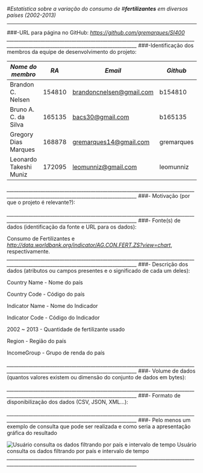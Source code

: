 #_Estatística sobre a variação do consumo de_
#_**fertilizantes** em diversos países (2002-2013)_
________________________________________________________________________
###-URL para página no GitHub: _https://github.com/gremarques/SI400_
*____________________________________________________________________________________________________________________________________*
###-Identificação dos membros da equipe de desenvolvimento do projeto:

_Nome do membro_      | _RA_   |           _Email_          |  _Github_  | 
----------------------|--------|----------------------------|------------|
Brandon C. Nelsen     | 154810 |    brandoncnelsen@gmail.com| b154810    |
Bruno A. C. da Silva  | 165135 |    bacs30@gmail.com        | b165135    |
Gregory Dias Marques  | 168878 |    gremarques14@gmail.com  | gremarques |
Leonardo Takeshi Muniz| 172095 |    leomunniz@gmail.com     | leomunniz  |
*____________________________________________________________________________________________________________________________________*
###- Motivação (por que o projeto é relevante?):

*____________________________________________________________________________________________________________________________________*
###- Fonte(s) de dados (identificação da fonte e URL para os dados): 
  
Consumo de Fertilizantes e _http://data.worldbank.org/indicator/AG.CON.FERT.ZS?view=chart_, respectivamente.
*____________________________________________________________________________________________________________________________________*
###- Descrição dos dados (atributos ou campos presentes e o significado de cada um deles):

Country Name - Nome do país

Country Code - Código do país

Indicator Name - Nome do Indicador

Indicator Code - Código do Indicador

2002 ~ 2013 - Quantidade de fertilizante usado

Region - Região do país

IncomeGroup - Grupo de renda do país

*____________________________________________________________________________________________________________________________________*
###- Volume de dados (quantos valores existem ou dimensão do conjunto de dados em bytes):

*____________________________________________________________________________________________________________________________________*
###- Formato de disponibilização dos dados (CSV, JSON, XML...):

*____________________________________________________________________________________________________________________________________*
###- Pelo menos um exemplo de consulta que pode ser realizada e como seria a apresentação gráfica do resultado


![Usuário consulta os dados filtrando por país e intervalo de tempo](http://pt.actualitix.com/grafico/guy/guiana-consumo-de-fertilizantes.png)
Usuário consulta os dados filtrando por país e intervalo de tempo
*____________________________________________________________________________________________________________________________________*
